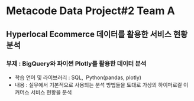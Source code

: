 # Metacode Data Project#2 Team A

## Hyperlocal Ecommerce 데이터를 활용한 서비스 현황 분석 

### 부제 : BigQuery와 파이썬 Plotly를 활용한 데이터 분석

- 학습 언어 및 라이브러리 : SQL,  Python(pandas, plotly)
- 내용 : 실무에서 기본적으로 사용되는 분석 방법들을 토대로 가상의 하이퍼로컬 이커머스 서비스 현황을 분석
